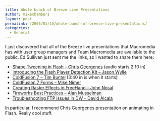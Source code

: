 ```yaml
---
title: Whole bunch of Breeze Live Presentations
author: mikechambers
layout: post
permalink: /2005/03/15/whole-bunch-of-breeze-live-presentations/
categories:
  - General
---
```



I just discovered that all of the Breeze live presentations that Macromedia has with user group managers and Team Macromedia are available to the public. Ed Sullivan just sent me the links, so I wanted to share them here:  
<!--more-->

*   [Shape Tweening in Flash &#8211; Chris Georgenes][1] (audio starts 2:10 in)
*   [Introducing the Flash Player Detection Kit &#8211; Jason Wylie][2]
*   [ColdFusion 7 &#8211; Tim Buntel][3] (3:40 in is when it starts)
*   [ColdFusion 7 Forms &#8211; Mike Nimer][4]
*   [Creating Raster Effects in FreeHand &#8211; John Nosal][5]
*   [Fireworks Best Practices &#8211; Alan Musselman][6]
*   [Troubleshooting FTP issues in DW &#8211; David Alcala][7]

In particular, I recommend Chris Georgenes presentation on animating in Flash. Really cool stuff.

 [1]: http://macromedia.breezecentral.com/p83971896/
 [2]: http://mmchats.breezecentral.com/p24082358/
 [3]: http://macromedia.breezecentral.com/p23298017/
 [4]: http://macromedia.breezecentral.com/p81159390/
 [5]: http://mmchats.breezecentral.com/p62528925/
 [6]: http://mmchats.breezecentral.com/p94471009/
 [7]: http://mmchats.breezecentral.com/p55685530/